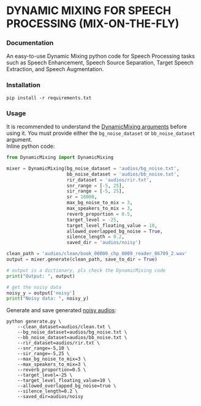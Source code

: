 # DYNAMIC MIXING FOR SPEECH PROCESSING (MIX-ON-THE-FLY)

### Documentation
An easy-to-use Dynamic Mixing python code for Speech Processing tasks such as Speech Enhancement, Speech Source Separation, Target Speech Extraction, and Speech Augmentation.
</br>

### Installation
```
pip install -r requirements.txt
```

### Usage
It is recommended to understand the [DynamicMixing arguments](DynamicMixing.py) before using it. You must provide either the ```bg_noise_dataset``` or ```bb_noise_dataset``` argument.
<br>
Inline python code:
```python
from DynamicMixing import DynamicMixing

mixer = DynamicMixing(bg_noise_dataset = 'audios/bg_noise.txt',
                      bb_noise_dataset = 'audios/bb_noise.txt',
                      rir_dataset = 'audios/rir.txt',
                      snr_range = [-5, 25],
                      sir_range = [-5, 25],
                      sr = 16000,
                      max_bg_noise_to_mix = 3,
                      max_speakers_to_mix = 3,
                      reverb_proportion = 0.5,
                      target_level = -25,
                      target_level_floating_value = 10,
                      allowed_overlapped_bg_noise = True,
                      silence_length = 0.2,
                      saved_dir = 'audios/noisy')

clean_path = 'audios/clean/book_00000_chp_0009_reader_06709_2.wav'
output = mixer.generate(clean_path, save_to_dir = True)

# output is a dictionary, pls check the DynamicMixing code
print("Output: ", output)

# get the noisy data
noisy_y = output['noisy']
print("Noisy data: ", noisy_y)
```

Generate and save generated [noisy audios](audios/noisy):
```CMD
python generate.py \
    --clean_dataset=audios/clean.txt \
    --bg_noise_dataset=audios/bg_noise.txt \
    --bb_noise_dataset=audios/bb_noise.txt \
    --rir_dataset=audios/rir.txt \
    --snr_range=-5,10 \
    --sir_range=-5,25 \
    --max_bg_noise_to_mix=3 \
    --max_speakers_to_mix=3 \
    --reverb_proportion=0.5 \
    --target_level=-25 \
    --target_level_floating_value=10 \
    --allowed_overlapped_bg_noise=true \
    --silence_length=0.2 \
    --saved_dir=audios/noisy 
```

